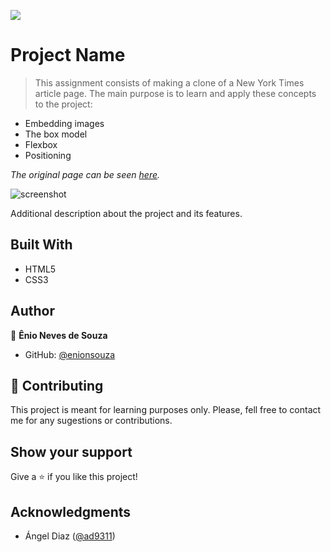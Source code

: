 ![](https://img.shields.io/badge/Microverse-blueviolet)

# Project Name

> This assignment consists of making a clone of a New York Times article page.
> The main purpose is to learn and apply these concepts to the project:

- Embedding images
- The box model
- Flexbox
- Positioning

_The original page can be seen [here](https://www.nytimes.com/2014/03/18/science/space/detection-of-waves-in-space-buttresses-landmark-theory-of-big-bang.html?_r=0)._

![screenshot](.img/screenshot.png)

Additional description about the project and its features.

## Built With

- HTML5
- CSS3

## Author

👤 **Ênio Neves de Souza**

- GitHub: [@enionsouza](https://github.com/enionsouza)

## 🤝 Contributing

This project is meant for learning purposes only. Please, fell free to contact me for any sugestions or contributions.

## Show your support

Give a ⭐️ if you like this project!

## Acknowledgments

- Ángel Diaz ([@ad9311](https://github.com/ad9311/))

